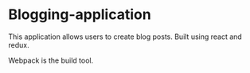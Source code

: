 # Blogging-application
This application allows users to create blog posts. Built using react and redux.

Webpack is the build tool.
